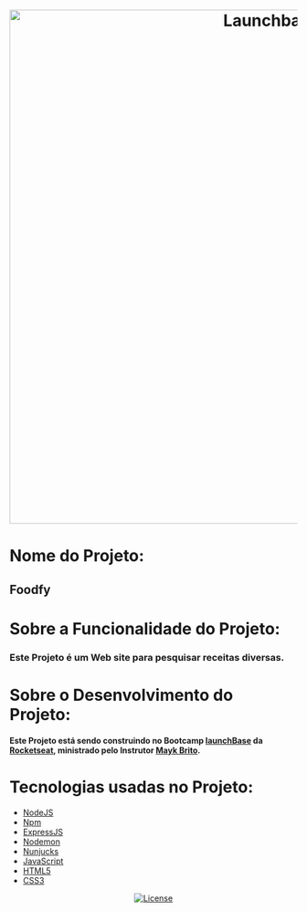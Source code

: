 <h1 align="center">
    <img alt="Launchbase" src="https://github.com/gibifyOfficial/foodfyfrontend/blob/master/public/assets/foodfy-template.png" width="900px" />
</h1>

 # Nome do Projeto:
 ## Foodfy
 
 # Sobre a Funcionalidade do Projeto:
 ### Este Projeto é um Web site para pesquisar receitas diversas. 
 
 # Sobre o Desenvolvimento do Projeto:
  #### Este Projeto está sendo construindo no Bootcamp [launchBase](https://rocketseat.com.br/launchbase) da [Rocketseat](https://rocketseat.com.br/), ministrado pelo Instrutor [Mayk Brito](https://github.com/maykbrito).
  
 # Tecnologias usadas no Projeto:
 * [NodeJS](https://nodejs.org/en/docs/)
 * [Npm](https://www.npmjs.com/get-npm)
 * [ExpressJS](https://expressjs.com/)
 * [Nodemon](https://nodemon.io/)
 * [Nunjucks](https://mozilla.github.io/nunjucks/templating.html)
 * [JavaScript](https://www.javascript.com/)
 * [HTML5](https://developer.mozilla.org/en-US/docs/Web/Guide/HTML/HTML5)
 * [CSS3](https://developer.mozilla.org/en-US/docs/Archive/CSS3)
 
 
  <p align="center">
  <a href="LICENSE" >
    <img alt="License" src="https://img.shields.io/badge/license-MIT-%23F8952D">
  </a>


